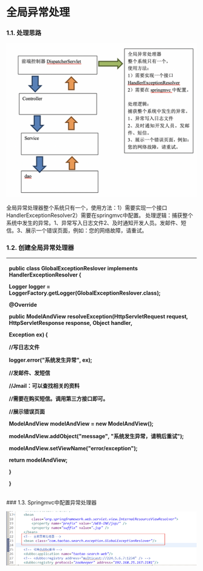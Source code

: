 # 全局异常处理

### 1.1. 处理思路

![](../.gitbook/assets/image%20%28144%29.png)

全局异常处理器整个系统只有一个，使用方法：1）需要实现一个接口HandlerExceptionResolver2）需要在springmvc中配置。 处理逻辑：捕获整个系统中发生的异常。1、异常写入日志文件2、及时通知开发人员。发邮件、短信。3、展示一个错误页面，例如：您的网络故障，请重试。    

### 1.2. 创建全局异常处理器

<table>
  <thead>
    <tr>
      <th style="text-align:left">
        <p><b>public</b>  <b>class</b> GlobalExceptionReslover <b>implements</b> HandlerExceptionResolver
          {</p>
        <p>Logger logger = LoggerFactory.getLogger(GlobalExceptionReslover.<b>class</b>);</p>
        <p>@Override</p>
        <p> <b>public</b> ModelAndView resolveException(HttpServletRequest request,
          HttpServletResponse response, Object handler,</p>
        <p>Exception ex) {</p>
        <p>//写日志文件</p>
        <p>logger.error("系统发生异常", ex);</p>
        <p>//发邮件、发短信</p>
        <p>//Jmail：可以查找相关的资料</p>
        <p>//需要在购买短信。调用第三方接口即可。</p>
        <p>//展示错误页面</p>
        <p>ModelAndView modelAndView = <b>new</b> ModelAndView();</p>
        <p>modelAndView.addObject("message", "系统发生异常，请稍后重试");</p>
        <p>modelAndView.setViewName("error/exception");</p>
        <p> <b>return</b> modelAndView;</p>
        <p>}</p>
        <p>}</p>
      </th>
    </tr>
  </thead>
  <tbody></tbody>
</table>### 1.3. Springmvc中配置异常处理器

![](../.gitbook/assets/image%20%2834%29.png)



